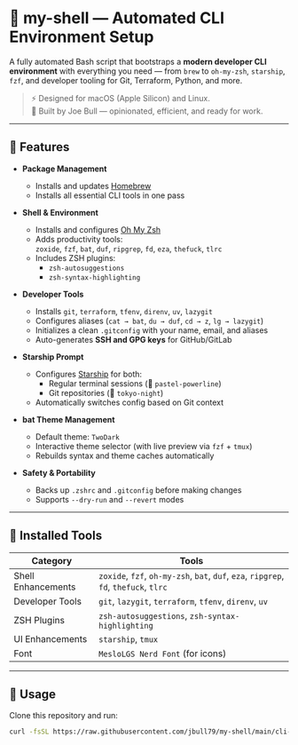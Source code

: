 # 🧠 my-shell — Automated CLI Environment Setup

A fully automated Bash script that bootstraps a **modern developer CLI environment** with everything you need — from `brew` to `oh-my-zsh`, `starship`, `fzf`, and developer tooling for Git, Terraform, Python, and more.

> ⚡ Designed for macOS (Apple Silicon) and Linux.  
> 🧩 Built by Joe Bull — opinionated, efficient, and ready for work.

---

## 🚀 Features

- **Package Management**
  - Installs and updates [Homebrew](https://brew.sh)
  - Installs all essential CLI tools in one pass

- **Shell & Environment**
  - Installs and configures [Oh My Zsh](https://ohmyz.sh)
  - Adds productivity tools:  
    `zoxide`, `fzf`, `bat`, `duf`, `ripgrep`, `fd`, `eza`, `thefuck`, `tlrc`
  - Includes ZSH plugins:
    - `zsh-autosuggestions`
    - `zsh-syntax-highlighting`

- **Developer Tools**
  - Installs `git`, `terraform`, `tfenv`, `direnv`, `uv`, `lazygit`
  - Configures aliases (`cat → bat`, `du → duf`, `cd → z`, `lg → lazygit`)
  - Initializes a clean `.gitconfig` with your name, email, and aliases
  - Auto-generates **SSH and GPG keys** for GitHub/GitLab

- **Starship Prompt**
  - Configures [Starship](https://starship.rs) for both:
    - Regular terminal sessions (🎨 `pastel-powerline`)
    - Git repositories (🌃 `tokyo-night`)
  - Automatically switches config based on Git context

- **bat Theme Management**
  - Default theme: `TwoDark`
  - Interactive theme selector (with live preview via `fzf` + `tmux`)
  - Rebuilds syntax and theme caches automatically

- **Safety & Portability**
  - Backs up `.zshrc` and `.gitconfig` before making changes
  - Supports `--dry-run` and `--revert` modes

---

## 🧩 Installed Tools

| Category | Tools |
|-----------|-------|
| Shell Enhancements | `zoxide`, `fzf`, `oh-my-zsh`, `bat`, `duf`, `eza`, `ripgrep`, `fd`, `thefuck`, `tlrc` |
| Developer Tools | `git`, `lazygit`, `terraform`, `tfenv`, `direnv`, `uv` |
| ZSH Plugins | `zsh-autosuggestions`, `zsh-syntax-highlighting` |
| UI Enhancements | `starship`, `tmux` |
| Font | `MesloLGS Nerd Font` (for icons) |

---

## 🧰 Usage

Clone this repository and run:

```bash
curl -fsSL https://raw.githubusercontent.com/jbull79/my-shell/main/cli-setup.sh | bash
